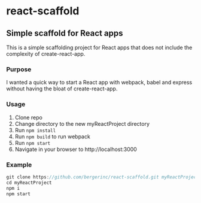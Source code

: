 # react-scaffold
## Simple scaffold for React apps

This is a simple scaffolding project for React apps that does not include the complexity of create-react-app. 

### Purpose
I wanted a quick way to start a React app with webpack, babel and express without having the bloat of create-react-app.

### Usage
1. Clone repo 
2. Change directory to the new myReactProject directory
3. Run `npm install`
4. Run `npm build` to run webpack
5. Run `npm start`
6. Navigate in your browser to http://localhost:3000

### Example
```javascript 
git clone https://github.com/bergerinc/react-scaffold.git myReactProject
cd myReactProject
npm i
npm start
```



